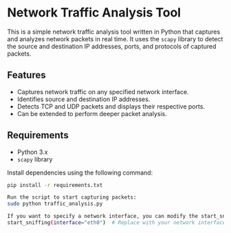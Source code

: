 # Network Traffic Analysis Tool

This is a simple network traffic analysis tool written in Python that captures and analyzes network packets in real time. It uses the `scapy` library to detect the source and destination IP addresses, ports, and protocols of captured packets.

## Features
- Captures network traffic on any specified network interface.
- Identifies source and destination IP addresses.
- Detects TCP and UDP packets and displays their respective ports.
- Can be extended to perform deeper packet analysis.

## Requirements
- Python 3.x
- `scapy` library

Install dependencies using the following command:
```bash
pip install -r requirements.txt

Run the script to start capturing packets:
sudo python traffic_analysis.py

If you want to specify a network interface, you can modify the start_sniffing function in traffic_analysis.py to something like:
start_sniffing(interface="eth0")  # Replace with your network interface name
```
